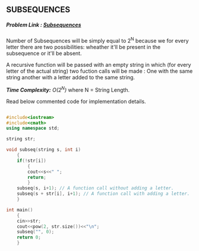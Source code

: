 ## SUBSEQUENCES
##### Problem Link : [Subsequences](https://hack.codingblocks.com/contests/c/139/353)  

Number of Subsequences will be simply equal to 2<sup>N</sup> because we for every letter there are two possibilities: wheather it'll be present in the subsequence or it'll be absent.

A recursive function will be passed with an empty string in which (for every letter of the actual string) two fuction calls will be made : One with the same string another with a letter added to the same string.

_**Time Complexity:** O(2<sup>N</sup>)_ where N = String Length.

Read below commented code for implementation details.
```C++

#include<iostream>
#include<cmath>
using namespace std;

string str;

void subseq(string s, int i)
    {
    if(!str[i])
        {
        cout<<s<<" ";
        return;
        }
    subseq(s, i+1); // A function call without adding a letter.
    subseq(s + str[i], i+1); // A function call with adding a letter.
    }

int main()
    {
    cin>>str;
    cout<<pow(2, str.size())<<"\n";
    subseq("", 0);
    return 0;
    }

```
